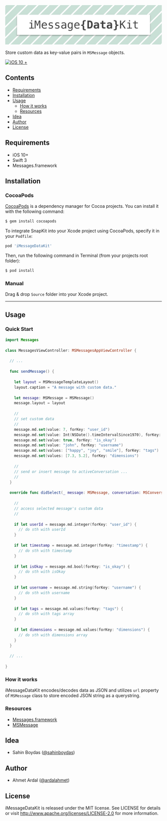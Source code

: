 <img src="./iMessageDataKitBanner.jpg" alt="iMessageDataKit" />

Store custom data as key-value pairs in `MSMessage` objects.

[![iOS 10 +](https://img.shields.io/badge/iOS-10%2B-brightgreen.svg)](https://github.com/svtek)

## Contents

- [Requirements](#requirements)
- [Installation](#installation)
- [Usage](#usage)
    - [How it works](#how-it-works)
    - [Resources](#resources)
- [Idea](#idea)
- [Author](#author)
- [License](#license)

## Requirements

- iOS 10+
- Swift 3
- Messages.framework

## Installation

### CocoaPods

[CocoaPods](http://cocoapods.org) is a dependency manager for Cocoa projects. You can install it with the following command:

```bash
$ gem install cocoapods
```

To integrate SnapKit into your Xcode project using CocoaPods, specify it in your `Podfile`:

```ruby
pod 'iMessageDataKit'
```

Then, run the following command in Terminal (from your projects root folder):

```bash
$ pod install
```

### Manual

Drag & drop `Source` folder into your Xcode project.

---

## Usage

### Quick Start

```swift
import Messages

class MessagesViewController: MSMessagesAppViewController {

  // ...

  func sendMessage() {

    let layout = MSMessageTemplateLayout()
    layout.caption = "A message with custom data."

    let message: MSMessage = MSMessage()
    message.layout = layout

    //
    // set custom data
    //
    message.md.set(value: 7, forKey: "user_id")
    message.md.set(value: Int(NSDate().timeIntervalSince1970), forKey: "timestamp")
    message.md.set(value: true, forKey: "is_okay")
    message.md.set(value: "john", forKey: "username")
    message.md.set(values: ["happy", "joy", "smile"], forKey: "tags")
    message.md.set(values: [7.3, 5.2], forKey: "dimensions")

    //
    // send or insert message to activeConversation ...
    //
  }

  override func didSelect(_ message: MSMessage, conversation: MSConversation) {

    //
    // access selected message's custom data
    //

    if let userId = message.md.integer(forKey: "user_id") {
      // do sth with userId
    }

    if let timestamp = message.md.integer(forKey: "timestamp") {
      // do sth with timestamp
    }

    if let isOkay = message.md.bool(forKey: "is_okay") {
      // do sth with isOkay
    }

    if let username = message.md.string(forKey: "username") {
      // do sth with username
    }

    if let tags = message.md.values(forKey: "tags") {
      // do sth with tags array
    }

    if let dimensions = message.md.values(forKey: "dimensions") {
      // do sth with dimensions array
    }
  }

  // ...

}
```

### How it works
iMessageDataKit encodes/decodes data as JSON and utilizes `url` property of `MSMessage` class to store encoded JSON string as a querystring.

### Resources
- [Messages.framework](https://developer.apple.com/documentation/messages)
- [MSMessage](https://developer.apple.com/documentation/messages/msmessage)

## Idea
- Sahin Boydas ([@sahinboydas](https://twitter.com/sahinboydas))

## Author
- Ahmet Ardal ([@ardalahmet](https://github.com/ardalahmet/))

## License
iMessageDataKit is released under the MIT license. See LICENSE for details or visit http://www.apache.org/licenses/LICENSE-2.0 for more information.
